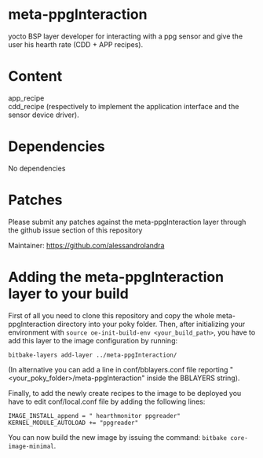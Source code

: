 # meta-ppgInteraction
yocto BSP layer developer for interacting with a ppg sensor and give the user his hearth rate (CDD + APP recipes).

Content
============

app_recipe \
cdd_recipe
(respectively to implement the application interface and the sensor device driver).

Dependencies
============

No dependencies

Patches
=======

Please submit any patches against the meta-ppgInteraction layer through the github issue section of this repository

Maintainer: https://github.com/alessandrolandra

Adding the meta-ppgInteraction layer to your build
=================================================

First of all you need to clone this repository and copy the whole meta-ppgInteraction directory into your poky folder.
Then, after initializing your environment with
`source oe-init-build-env <your_build_path>`,
you have to add this layer to the image configuration by running:
```
bitbake-layers add-layer ../meta-ppgInteraction/
```
(In alternative you can add a line in conf/bblayers.conf file reporting "<your_poky_folder>/meta-ppgInteraction" inside the BBLAYERS string).

Finally, to add the newly create recipes to the image to be deployed you have to edit conf/local.conf file by adding the following lines: 
```
IMAGE_INSTALL_append = " hearthmonitor ppgreader"
KERNEL_MODULE_AUTOLOAD += "ppgreader"
```

You can now build the new image by issuing the command: 
`bitbake core-image-minimal`.
